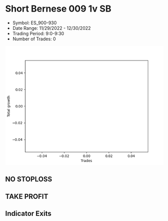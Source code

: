 # Short Bernese 009 1v SB 
- Symbol: ES_900-930
- Date Range: 11/29/2022 - 12/30/2022
- Trading Period: 9:0-9:30
- Number of Trades: 0

![Plot](ShortBernese0091vSBES_900-930.png)
## NO STOPLOSS














## TAKE PROFIT











## Indicator Exits

